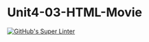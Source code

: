 # Unit4-03-HTML-Movie
[![GitHub's Super Linter](https://github.com/ICS2O-Programming-MariaG/Unit4-03-HTML-Movie/workflows/GitHub's%20Super%20Linter/badge.svg)](https://github.com/ICS2O-Programming-MariaG/Unit4-03-HTML-Movie/actions)